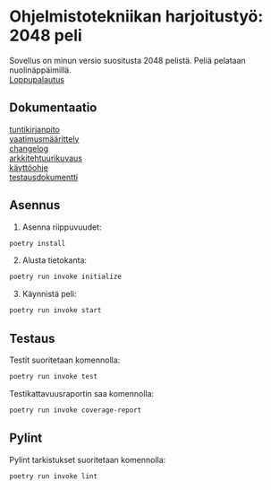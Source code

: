 # Ohjelmistotekniikan harjoitustyö: 2048 peli
Sovellus on minun versio suositusta 2048 pelistä. Peliä pelataan nuolinäppäimillä.\
[Loppupalautus](https://github.com/pavezzo/ot-harjoitustyo/releases/tag/loppupalautus)
## Dokumentaatio
[tuntikirjanpito](https://github.com/pavezzo/ot-harjoitustyo/blob/master/dokumentaatio/tuntikirjanpito.md)\
[vaatimusmäärittely](https://github.com/pavezzo/ot-harjoitustyo/blob/master/dokumentaatio/vaatimusmaarittely.md)\
[changelog](https://github.com/pavezzo/ot-harjoitustyo/blob/master/dokumentaatio/changelog.md)\
[arkkitehtuurikuvaus](https://github.com/pavezzo/ot-harjoitustyo/blob/master/dokumentaatio/arkkitehtuuri.md)\
[käyttöohje](https://github.com/pavezzo/ot-harjoitustyo/blob/master/dokumentaatio/kayttoohje.md)\
[testausdokumentti](https://github.com/pavezzo/ot-harjoitustyo/blob/master/dokumentaatio/testaus.md)

## Asennus
1. Asenna riippuvuudet:
```bash
poetry install
```
2. Alusta tietokanta:
```bash
poetry run invoke initialize
```
3. Käynnistä peli:
```bash
poetry run invoke start
```
## Testaus
Testit suoritetaan komennolla:
```bash
poetry run invoke test
```
Testikattavuusraportin saa komennolla:
```bash
poetry run invoke coverage-report
```
## Pylint
Pylint tarkistukset suoritetaan komennolla:
```bash
poetry run invoke lint
```

